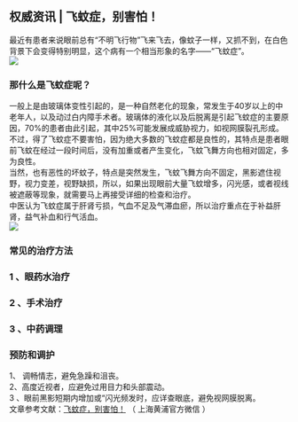 ## 权威资讯 | 飞蚊症，别害怕！  
最近有患者来说眼前总有“不明飞行物”飞来飞去，像蚊子一样，又抓不到，在白色背景下会变得特别明显，这个病有一个相当形象的名字——“飞蚊症”。   
![](http://cdncms.v-keep.cn/wp-content/uploads/2019/10/timg-1.jpg)  
### 那什么是飞蚊症呢？  
一般上是由玻璃体变性引起的，是一种自然老化的现象，常发生于40岁以上的中老年人，以及动过白内障手术者。玻璃体的液化以及后脱离是引起飞蚊症的主要原因，70%的患者由此引起，其中25%可能发展成威胁视力，如视网膜裂孔形成。  
不过，得了飞蚊症不要害怕，因为绝大多数的飞蚊症都是良性的，其特点是患者眼前飞蚊在经过一段时间后，没有加重或者产生变化，飞蚊飞舞方向也相对固定，多为良性。  
当然，也有恶性的坏蚊子，特点是突然发生，飞蚊飞舞方向不固定，黑影遮住视野，视力变差，视野缺损，所以，如果出现眼前大量飞蚊增多，闪光感，或者视线被遮蔽等现象，就需要马上再接受详细的检查和治疗。  
中医认为飞蚊症属于肝肾亏损，气血不足及气滞血瘀，所以治疗重点在于补益肝肾，益气补血和行气活血。   
![](http://cdncms.v-keep.cn/wp-content/uploads/2019/10/timg.gif)  
### 常见的治疗方法  
### 1 、眼药水治疗  
### 2 、手术治疗  
### 3 、中药调理  
### 预防和调护  
1、 调畅情志，避免急躁和沮丧。  
2、高度近视者，应避免过用目力和头部震动。  
3 、眼前黑影短期内增加或“闪光频发时，应详查眼底，避免视网膜脱离。  
文章参考文献：<a href="http://www.sohu.com/a/245346958_391448">飞蚊症，别害怕！</a>&nbsp;（ 上海黄浦官方微信 ）  
